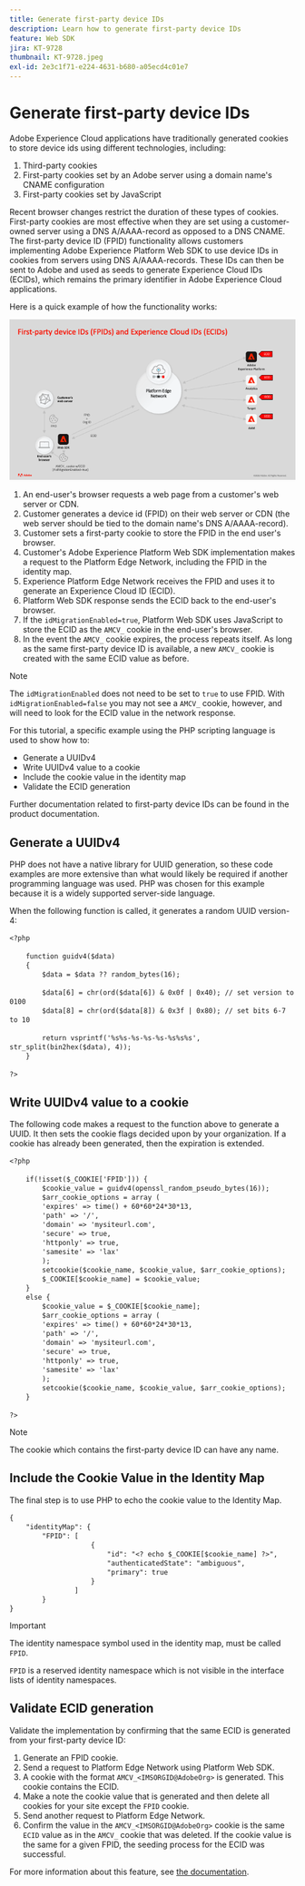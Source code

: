 ```yaml
---
title: Generate first-party device IDs
description: Learn how to generate first-party device IDs
feature: Web SDK
jira: KT-9728
thumbnail: KT-9728.jpeg
exl-id: 2e3c1f71-e224-4631-b680-a05ecd4c01e7
---
```

# Generate first-party device IDs

Adobe Experience Cloud applications have traditionally generated cookies to store device ids using different technologies, including:

1. Third-party cookies
1. First-party cookies set by an Adobe server using a domain name's CNAME configuration
1. First-party cookies set by JavaScript

Recent browser changes restrict the duration of these types of cookies. First-party cookies are most effective when they are set using a customer-owned server using a DNS A/AAAA-record as opposed to a DNS CNAME. The first-party device ID (FPID) functionality allows customers implementing Adobe Experience Platform Web SDK to use device IDs in cookies from servers using DNS A/AAAA-records. These IDs can then be sent to Adobe and used as seeds to generate Experience Cloud IDs (ECIDs), which remains the primary identifier in Adobe Experience Cloud applications.

Here is a quick example of how the functionality works:

![First-party device IDs (FPIDs) and Experience Cloud IDs (ECIDs)](../assets/kt-9728.png)

1. An end-user's browser requests a web page from a customer's web server or CDN.
1. Customer generates a device id (FPID) on their web server or CDN (the web server should be tied to the domain name's DNS A/AAAA-record).
1. Customer sets a first-party cookie to store the FPID in the end user's browser.
1. Customer's Adobe Experience Platform Web SDK implementation makes a request to the Platform Edge Network, including the FPID in the identity map.
1. Experience Platform Edge Network receives the FPID and uses it to generate an Experience Cloud ID (ECID).
1. Platform Web SDK response sends the ECID back to the end-user's browser.
1. If the `idMigrationEnabled=true`, Platform Web SDK uses JavaScript to store the ECID as the `AMCV_` cookie in the end-user's browser.
1. In the event the `AMCV_` cookie expires, the process repeats itself. As long as the same first-party device ID is available, a new `AMCV_` cookie is created with the same ECID value as before.

>[!NOTE]
>
>The `idMigrationEnabled` does not need to be set to `true` to use FPID. With `idMigrationEnabled=false` you may not see a `AMCV_` cookie, however, and will need to look for the ECID value in the network response.


For this tutorial, a specific example using the PHP scripting language is used to show how to: 

* Generate a UUIDv4
* Write UUIDv4 value to a cookie 
* Include the cookie value in the identity map
* Validate the ECID generation

Further documentation related to first-party device IDs can be found in the product documentation.

## Generate a UUIDv4

PHP does not have a native library for UUID generation, so these code examples are more extensive than what would likely be required if another programming language was used. PHP was chosen for this example because it is a widely supported server-side language. 


When the following function is called, it generates a random UUID version-4:

```
<?php
    
    function guidv4($data)
    {
        $data = $data ?? random_bytes(16);

        $data[6] = chr(ord($data[6]) & 0x0f | 0x40); // set version to 0100
        $data[8] = chr(ord($data[8]) & 0x3f | 0x80); // set bits 6-7 to 10

        return vsprintf('%s%s-%s-%s-%s-%s%s%s', str_split(bin2hex($data), 4));
    }

?>
```

## Write UUIDv4 value to a cookie 

The following code makes a request to the function above to generate a UUID. It then sets the cookie flags decided upon by your organization. If a cookie has already been generated, then the expiration is extended. 

```
<?php

    if(!isset($_COOKIE['FPID'])) {
        $cookie_value = guidv4(openssl_random_pseudo_bytes(16));        
        $arr_cookie_options = array (
        'expires' => time() + 60*60*24*30*13,
        'path' => '/',
        'domain' => 'mysiteurl.com',
        'secure' => true,
        'httponly' => true,
        'samesite' => 'lax'
        );
        setcookie($cookie_name, $cookie_value, $arr_cookie_options);
        $_COOKIE[$cookie_name] = $cookie_value;
    }
    else {
        $cookie_value = $_COOKIE[$cookie_name];
        $arr_cookie_options = array (
        'expires' => time() + 60*60*24*30*13,
        'path' => '/',
        'domain' => 'mysiteurl.com',
        'secure' => true,
        'httponly' => true,
        'samesite' => 'lax'
        );
        setcookie($cookie_name, $cookie_value, $arr_cookie_options);
    }

?>
```

>[!NOTE]
>
>The cookie which contains the first-party device ID can have any name. 

## Include the Cookie Value in the Identity Map

The final step is to use PHP to echo the cookie value to the Identity Map.


```
{
    "identityMap": {
        "FPID": [
                    {
                        "id": "<? echo $_COOKIE[$cookie_name] ?>",
                        "authenticatedState": "ambiguous",
                        "primary": true
                    }
                ]
        }
}
```

>[!IMPORTANT]
>
>The identity namespace symbol used in the identity map, must be called `FPID`. 
>
> `FPID` is a reserved identity namespace which is not visible in the interface lists of identity namespaces.


## Validate ECID generation

Validate the implementation by confirming that the same ECID is generated from your first-party device ID:

1. Generate an FPID cookie.
1. Send a request to Platform Edge Network using Platform Web SDK.
1. A cookie with the format `AMCV_<IMSORGID@AdobeOrg>` is generated. This cookie contains the ECID. 
1. Make a note the cookie value that is generated and then delete all cookies for your site except the `FPID` cookie. 
1. Send another request to Platform Edge Network.
1. Confirm the value in the `AMCV_<IMSORGID@AdobeOrg>` cookie is the same `ECID` value as in the `AMCV_` cookie that was deleted. If the cookie value is the same for a given FPID, the seeding process for the ECID was successful. 

For more information about this feature, see [the documentation](https://experienceleague.adobe.com/docs/experience-platform/edge/identity/first-party-device-ids.html).

